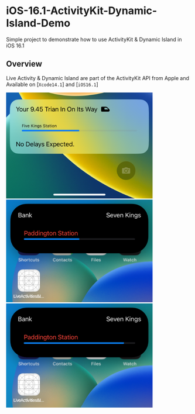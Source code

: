 # iOS-16.1-ActivityKit-Dynamic-Island-Demo
Simple project to demonstrate how to use ActivityKit  &amp; Dynamic Island in iOS 16.1

## Overview

Live Activity & Dynamic Island are part of the ActivityKit API from Apple and Available on [`Xcode14.1`] and [`iOS16.1`]

<img src="Images/Simulator1.png" alt="Simulator1 ActivityKit" width="400" />

<img src="Images/Simulator2.png" alt="Simulator2 ActivityKit" width="400" />

<img src="Images/Simulator3.png" alt="Simulator3 ActivityKit" width="400" />

